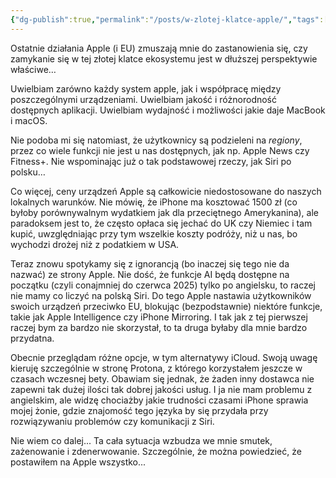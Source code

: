 ```yaml
---
{"dg-publish":true,"permalink":"/posts/w-zlotej-klatce-apple/","tags":["Apple","EU"]}
---
```



Ostatnie działania Apple (i EU) zmuszają mnie do zastanowienia się, czy zamykanie się w tej złotej klatce ekosystemu jest w dłuższej perspektywie właściwe…

Uwielbiam zarówno każdy system apple, jak i współpracę między poszczególnymi urządzeniami. Uwielbiam jakość i różnorodność dostępnych aplikacji. Uwielbiam wydajność i możliwości jakie daje MacBook i macOS.

Nie podoba mi się natomiast, że użytkownicy są podzieleni na *regiony*, przez co wiele funkcji nie jest u nas dostępnych, jak np. Apple News czy Fitness+. Nie wspominając już o tak podstawowej rzeczy, jak Siri po polsku…

Co więcej, ceny urządzeń Apple są całkowicie niedostosowane do naszych lokalnych warunków. Nie mówię, że iPhone ma kosztować 1500 zł (co byłoby porównywalnym wydatkiem jak dla przeciętnego Amerykanina), ale paradoksem jest to, że często opłaca się jechać do UK czy Niemiec i tam kupić, uwzględniając przy tym wszelkie koszty podróży, niż u nas, bo wychodzi drożej niż z podatkiem w USA.

Teraz znowu spotykamy się z ignorancją (bo inaczej się tego nie da nazwać) ze strony Apple. Nie dość, że funkcje AI będą dostępne na początku (czyli conajmniej do czerwca 2025) tylko po angielsku, to raczej nie mamy co liczyć na polską Siri. Do tego Apple nastawia użytkowników swoich urządzeń przeciwko EU, blokując (bezpodstawnie) niektóre funkcje, takie jak Apple Intelligence czy iPhone Mirroring. I tak jak z tej pierwszej raczej bym za bardzo nie skorzystał, to ta druga byłaby dla mnie bardzo przydatna.

Obecnie przeglądam różne opcje, w tym alternatywy iCloud. Swoją uwagę kieruję szczególnie w stronę Protona, z którego korzystałem jeszcze w czasach wczesnej bety. Obawiam się jednak, że żaden inny dostawca nie zapewni tak dużej ilości tak dobrej jakości usług. I ja nie mam problemu z angielskim, ale widzę chociażby jakie trudności czasami iPhone sprawia mojej żonie, gdzie znajomość tego języka by się przydała przy rozwiązywaniu problemów czy komunikacji z Siri.

Nie wiem co dalej... Ta cała sytuacja wzbudza we mnie smutek, zażenowanie i zdenerwowanie. Szczególnie, że można powiedzieć, że postawiłem na Apple wszystko...
